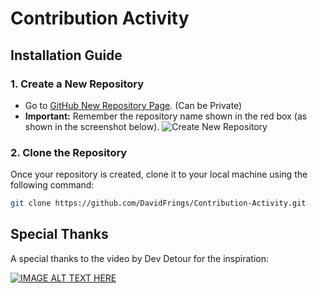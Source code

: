 # Contribution Activity

## Installation Guide

### 1. Create a New Repository

- Go to [GitHub New Repository Page](https://github.com/new). (Can be Private)
- **Important:** Remember the repository name shown in the red box (as shown in the screenshot below).
![Create New Repository](https://i.imgur.com/RWSeM9H.png)

### 2. Clone the Repository

Once your repository is created, clone it to your local machine using the following command:

```bash
git clone https://github.com/DavidFrings/Contribution-Activity.git
```

## Special Thanks

A special thanks to the video by Dev Detour for the inspiration:

[![IMAGE ALT TEXT HERE](https://img.youtube.com/vi/_aDvNg9F6w8/0.jpg)](https://www.youtube.com/watch?v=_aDvNg9F6w8)
